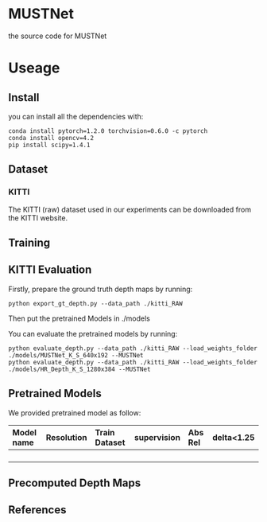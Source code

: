 # MUSTNet
the source code for MUSTNet

# Useage
## Install
you can install all the dependencies with:
~~~
conda install pytorch=1.2.0 torchvision=0.6.0 -c pytorch
conda install opencv=4.2
pip install scipy=1.4.1
~~~

## Dataset
### KITTI
The KITTI (raw) dataset used in our experiments can be downloaded from the KITTI website.

## Training

## KITTI Evaluation
Firstly, prepare the ground truth depth maps by running:
~~~
python export_gt_depth.py --data_path ./kitti_RAW
~~~
Then put the pretrained Models in ./models

You can evaluate the pretrained models by running:
~~~
python evaluate_depth.py --data_path ./kitti_RAW --load_weights_folder ./models/MUSTNet_K_S_640x192 --MUSTNet
python evaluate_depth.py --data_path ./kitti_RAW --load_weights_folder ./models/HR_Depth_K_S_1280x384 --MUSTNet
~~~
## Pretrained Models
We provided pretrained model as follow:

|Model name|Resolution|Train Dataset|supervision|Abs Rel|delta<1.25|
|:------|:------|:------|:------|:------|:------|
|||||||
|||||||
|||||||
|||||||
## Precomputed Depth Maps

## References

